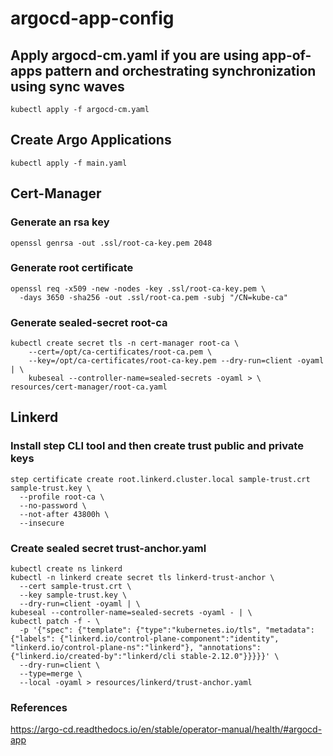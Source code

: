 # argocd-app-config

## Apply argocd-cm.yaml if you are using app-of-apps pattern and orchestrating synchronization using sync waves

```
kubectl apply -f argocd-cm.yaml
```

## Create Argo Applications

```
kubectl apply -f main.yaml
```

## Cert-Manager

### Generate an rsa key
```
openssl genrsa -out .ssl/root-ca-key.pem 2048
```
### Generate root certificate
```
openssl req -x509 -new -nodes -key .ssl/root-ca-key.pem \
  -days 3650 -sha256 -out .ssl/root-ca.pem -subj "/CN=kube-ca"
```
### Generate sealed-secret root-ca
```
kubectl create secret tls -n cert-manager root-ca \
    --cert=/opt/ca-certificates/root-ca.pem \
    --key=/opt/ca-certificates/root-ca-key.pem --dry-run=client -oyaml | \
    kubeseal --controller-name=sealed-secrets -oyaml > \ resources/cert-manager/root-ca.yaml
```

## Linkerd
### Install step CLI tool and then create trust public and private keys

```
step certificate create root.linkerd.cluster.local sample-trust.crt sample-trust.key \
  --profile root-ca \
  --no-password \
  --not-after 43800h \
  --insecure
```

### Create sealed secret trust-anchor.yaml

```
kubectl create ns linkerd
kubectl -n linkerd create secret tls linkerd-trust-anchor \
  --cert sample-trust.crt \
  --key sample-trust.key \
  --dry-run=client -oyaml | \
kubeseal --controller-name=sealed-secrets -oyaml - | \
kubectl patch -f - \
  -p '{"spec": {"template": {"type":"kubernetes.io/tls", "metadata": {"labels": {"linkerd.io/control-plane-component":"identity", "linkerd.io/control-plane-ns":"linkerd"}, "annotations": {"linkerd.io/created-by":"linkerd/cli stable-2.12.0"}}}}}' \
  --dry-run=client \
  --type=merge \
  --local -oyaml > resources/linkerd/trust-anchor.yaml
```

### References
https://argo-cd.readthedocs.io/en/stable/operator-manual/health/#argocd-app